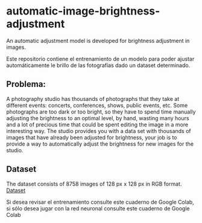 # automatic-image-brightness-adjustment
An automatic adjustment model is developed for brightness adjustment in images.


Este repositorio contiene el entrenamiento de un modelo para poder ajustar automáticamente le brillo de las fotografías dado un dataset determinado. 

## Problema: 
A photography studio has thousands of photographs that they take at different events: concerts, conferences, shows, public events, etc. Some photographs are too dark or too bright, so they have to spend time manually adjusting the brightness to an optimal level, by hand, wasting many hours and a lot of precious time that could be spent editing the image in a more interesting way. The studio provides you with a data set with thousands of images that have already been adjusted for brightness, your job is to provide a way to automatically adjust the brightness for new images for the studio.

## Dataset
The dataset consists of 8758 images of 128 px x 128 px in RGB format.
[Dataset](https://www.kaggle.com/code/shruthimshruthim/google-scrapped-image/data?select=images) 


Si desea revisar el entrenamiento consulte este cuaderno de Google Colab, si sólo desea jugar con la red neuronal consulte este cuaderno de Google Colab
